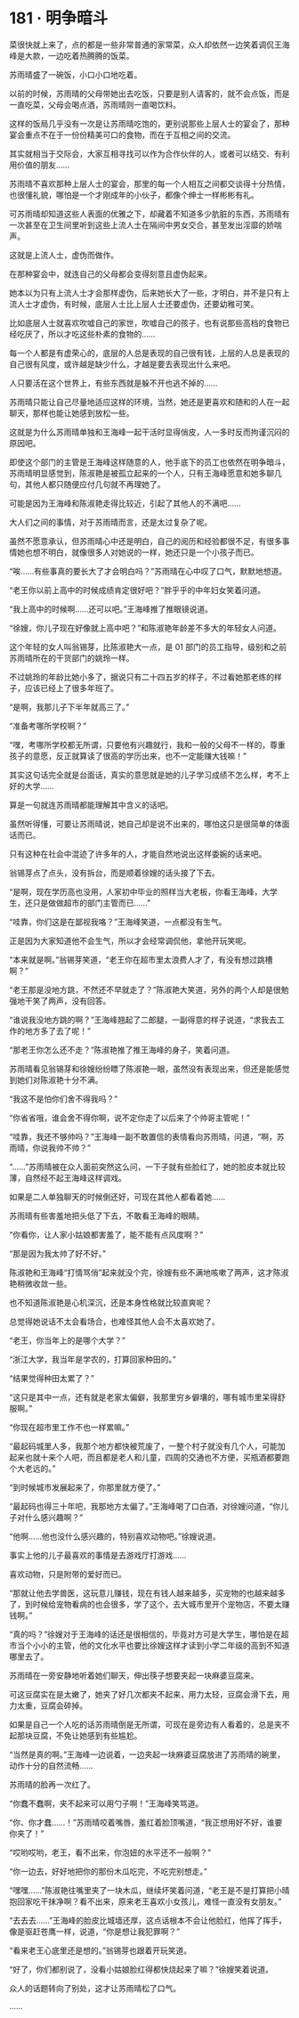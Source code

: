 # 181 · 明争暗斗

菜很快就上来了，点的都是一些非常普通的家常菜，众人却依然一边笑着调侃王海峰是大款，一边吃着热腾腾的饭菜。

苏雨晴盛了一碗饭，小口小口地吃着。

以前的时候，苏雨晴的父母带她出去吃饭，只要是别人请客的，就不会点饭，而是一直吃菜，父母会喝点酒，苏雨晴则一直喝饮料。

这样的饭局几乎没有一次是让苏雨晴吃饱的，更别说那些上层人士的宴会了，那种宴会重点不在于一份份精美可口的食物，而在于互相之间的交流。

其实就相当于交际会，大家互相寻找可以作为合作伙伴的人，或者可以结交、有利用价值的朋友……

苏雨晴不喜欢那种上层人士的宴会，那里的每一个人相互之间都交谈得十分热情，也很懂礼貌，哪怕是一个才刚成年的小伙子，都像个绅士一样彬彬有礼。

可苏雨晴却知道这些人表面的优雅之下，却藏着不知道多少肮脏的东西，苏雨晴有一次甚至在卫生间里听到这些上流人士在隔间中男女交合，甚至发出淫靡的娇喘声。

这就是上流人士，虚伪而做作。

在那种宴会中，就连自己的父母都会变得刻意且虚伪起来。

她本以为只有上流人士才会那样虚伪，后来她长大了一些，才明白，并不是只有上流人士才虚伪，有时候，底层人士比上层人士还要虚伪，还要幼稚可笑。

比如底层人士就喜欢吹嘘自己的家世，吹嘘自己的孩子，也有说那些高档的食物已经吃厌了，所以才吃这些朴素的食物的……

每一个人都是有虚荣心的，底层的人总是表现的自己很有钱，上层的人总是表现的自己很有风度，或许越是缺少什么，才越是要去表现出什么来吧。

人只要活在这个世界上，有些东西就是躲不开也逃不掉的……

苏雨晴只能让自己尽量地适应这样的环境，当然，她还是更喜欢和随和的人在一起聊天，那样也能让她感到放松一些。

这就是为什么苏雨晴单独和王海峰一起干活时显得俏皮，人一多时反而拘谨沉闷的原因吧。

即使这个部门的主管是王海峰这样随意的人，他手底下的员工也依然在明争暗斗，苏雨晴明显感觉到，陈淑艳是被孤立起来的一个人，只有王海峰愿意和她多聊几句，其他人都只随便应付几句就不再理她了。

可能是因为王海峰和陈淑艳走得比较近，引起了其他人的不满吧……

大人们之间的事情，对于苏雨晴而言，还是太过复杂了呢。

虽然不愿意承认，但苏雨晴心中还是明白，自己的阅历和经验都很不足，有很多事情她也想不明白，就像很多人对她说的一样，她还只是一个小孩子而已。

“唉……有些事真的要长大了才会明白吗？”苏雨晴在心中叹了口气，默默地想道。

“老王你以前上高中的时候成绩肯定很好吧？”胖乎乎的中年妇女笑着问道。

“我上高中的时候啊……还可以吧。”王海峰推了推眼镜说道。

“徐嫂，你儿子现在好像就上高中吧？”和陈淑艳年龄差不多大的年轻女人问道。

这个年轻的女人叫翁锡芽，比陈淑艳大一点，是 01 部门的员工指导，级别和之前苏雨晴所在的干货部门的姚玲一样。

不过姚玲的年龄比她小多了，据说只有二十四五岁的样子，不过看她那老练的样子，应该已经上了很多年班了。

“是啊，我那儿子下半年就高三了。”

“准备考哪所学校啊？”

“嘿，考哪所学校都无所谓，只要他有兴趣就行，我和一般的父母不一样的，尊重孩子的意愿，反正就算读了很高的学历出来，也不一定能赚大钱嘛！”

其实这句话完全就是台面话，真实的意思就是她的儿子学习成绩不怎么样，考不上好的大学……

算是一句就连苏雨晴都能理解其中含义的话吧。

虽然听得懂，可要让苏雨晴说，她自己却是说不出来的，哪怕这只是很简单的体面话而已。

只有这种在社会中混迹了许多年的人，才能自然地说出这样委婉的话来吧。

翁锡芽点了点头，没有拆台，而是顺着徐嫂的话头接了下去。

“是啊，现在学历高也没用，人家初中毕业的照样当大老板，你看王海峰，大学生，还只是做做超市的部门主管而已……”

“哇靠，你们这是在鄙视我咯？”王海峰笑道，一点都没有生气。

正是因为大家知道他不会生气，所以才会经常调侃他，拿他开玩笑呢。

“本来就是啊。”翁锡芽笑道，“老王你在超市里太浪费人才了，有没有想过跳槽啊？”

“老王那是没地方跳，不然还不早就走了？”陈淑艳大笑道，另外的两个人却是很勉强地干笑了两声，没有回答。

“谁说我没地方跳的啊？”王海峰翘起了二郎腿，一副得意的样子说道，“求我去工作的地方多了去了呢！”

“那老王你怎么还不走？”陈淑艳推了推王海峰的身子，笑着问道。

苏雨晴看见翁锡芽和徐嫂纷纷瞟了陈淑艳一眼，虽然没有表现出来，但还是能感觉到她们对陈淑艳十分不满。

“我这不是怕你们舍不得我吗？”

“你省省哦，谁会舍不得你啊，说不定你走了以后来了个帅哥主管呢！”

“哇靠，我还不够帅吗？”王海峰一副不敢置信的表情看向苏雨晴，问道，“啊，苏雨晴，你说我帅不帅？”

“……”苏雨晴被在众人面前突然这么问，一下子就有些脸红了，她的脸皮本就比较薄，自然经不起王海峰这样调戏。

如果是二人单独聊天的时候倒还好，可现在其他人都看着她……

苏雨晴有些害羞地把头低了下去，不敢看王海峰的眼睛。

“你看你，让人家小姑娘都害羞了，能不能有点风度啊？”

“那是因为我太帅了好不好。”

陈淑艳和王海峰“打情骂俏”起来就没个完，徐嫂有些不满地咳嗽了两声，这才陈淑艳稍微收敛一些。

也不知道陈淑艳是心机深沉，还是本身性格就比较直爽呢？

总觉得她说话不太会看场合，也难怪其他人会不太喜欢她了。

“老王，你当年上的是哪个大学？”

“浙江大学，我当年是学农的，打算回家种田的。”

“结果觉得种田太累了？”

“这只是其中一点，还有就是老家太偏僻，我那里穷乡僻壤的，哪有城市里呆得舒服啊。”

“你现在超市里工作不也一样累嘛。”

“最起码城里人多，我那个地方都快被荒废了，一整个村子就没有几个人，可能加起来也就十来个人吧，而且都是老人和儿童，四周的交通也不方便，买瓶酒都要跑个大老远的。”

“到时候城市发展起来了，你那里就方便了。”

“最起码也得三十年吧，我那地方太偏了。”王海峰喝了口白酒，对徐嫂问道，“你儿子对什么感兴趣啊？”

“他啊……他也没什么感兴趣的，特别喜欢动物吧。”徐嫂说道。

事实上他的儿子最喜欢的事情是去游戏厅打游戏……

喜欢动物，只是附带的爱好而已。

“那就让他去学兽医，这玩意儿赚钱，现在有钱人越来越多，买宠物的也越来越多了，到时候给宠物看病的也会很多，学了这个，去大城市里开个宠物店，不要太赚钱啊。”

“真的吗？”徐嫂对于王海峰的话还是很相信的，毕竟对方可是大学生，哪怕是在超市当个小小的主管，他的文化水平也要比徐嫂这样才读到小学二年级的高到不知道哪里去了。

苏雨晴在一旁安静地听着她们聊天，伸出筷子想要夹起一块麻婆豆腐来。

可这豆腐实在是太嫩了，她夹了好几次都夹不起来，用力太轻，豆腐会滑下去，用力太重，豆腐会碎掉。

如果是自己一个人吃的话苏雨晴倒是无所谓，可现在是旁边有人看着的，总是夹不起那块豆腐，不免让她感到有些尴尬。

“当然是真的啊。”王海峰一边说着，一边夹起一块麻婆豆腐放进了苏雨晴的碗里，动作十分的自然流畅……

苏雨晴的脸再一次红了。

“你蠢不蠢啊，夹不起来可以用勺子啊！”王海峰笑骂道。

“你、你才蠢……！”苏雨晴咬着嘴唇，羞红着脸顶嘴道，“我正想用好不好，谁要你夹了！”

“哎哟哎哟，老王，看不出来，你泡妞的水平还不一般啊？”

“你一边去，好好地把你的那份木瓜吃完，不吃完别想走。”

“嘿嘿……”陈淑艳往嘴里夹了一块木瓜，继续坏笑着问道，“老王是不是打算把小晴抱回家吃干抹净啊？看不出来，原来老王喜欢小女孩儿，难怪一直没有女朋友。”

“去去去……”王海峰的脸皮比城墙还厚，这点话根本不会让他脸红，他挥了挥手，像是驱赶苍鹰一样，说道，“你是想让我犯罪啊？”

“看来老王心底里还是想的。”翁锡芽也跟着开玩笑道。

“好了，你们都别说了，没看小姑娘脸红得都快烧起来了嘛？”徐嫂笑着说道。

众人的话题转向了别处，这才让苏雨晴松了口气。

……
